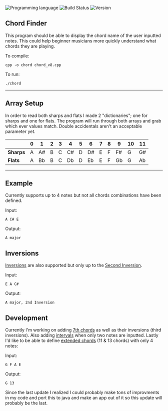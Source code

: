 <!-- using shields.io for status buttons -->
![Programming language](https://img.shields.io/badge/Language-C++-black.svg)
![Build Status](https://img.shields.io/badge/Build-Passing-green.svg)
![Version](https://img.shields.io/badge/Version-v0.8-blue.svg?style=flat)


## Chord Finder

This program should be able to display the chord name of the user inputted notes.
This could help beginner musicians more quickly understand what chords they are playing.

To compile:

    cpp -o chord chord_v8.cpp

To run:

    ./chord
    
    
---
## Array Setup
In order to read both sharps and flats I made 2 "dictionaries"; one for sharps and one for flats.
The program will run through both arrays and grab which ever values match. Double accidentals aren't an acceptable parameter yet.

|  | 0 | 1 | 2 | 3 | 4 | 5 | 6 | 7 | 8 | 9 | 10 | 11 |
| --- | --- | --- | --- | --- | --- | --- | --- | --- | --- | --- | --- | --- |
| **Sharps** | A | A# | B | C | C# | D | D# | E | F | F# | G | G# |
| **Flats** | A | Bb | B | C | Db | D | Eb | E | F | Gb | G | Ab |
---
## Example
Currently supports up to 4 notes but not all chords combinations have been defined.

Input:

	A C# E
	
Output:

	A major

## Inversions
[Inversions](https://en.wikipedia.org/wiki/Inversion_(music)#Chords) are also supported but only up to the [Second Inversion](https://en.wikipedia.org/wiki/Second_inversion).

Input:

	E A C#
	
Output:

	A major, 2nd Inversion
	
## Development
Currently I'm working on adding [7th chords](https://en.wikipedia.org/wiki/Seventh_chord) as well as their inversions (third inversions). Also adding [intervals](https://en.wikipedia.org/wiki/Interval_(music)) when only two notes are inputted. Lastly I'd like to be able to define [extended chords](https://en.wikipedia.org/wiki/Extended_chord) (11 & 13 chords) with only 4 notes:

Input:

	G F A E
	
Output:

	G 13
	
Since the last update I realized I could probably make tons of improvments in my code and port this to java and make an app out of it so this update will probably be the last.